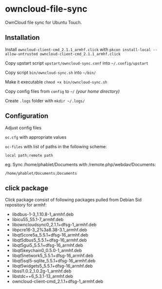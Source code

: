 # owncloud-file-sync
OwnCloud file sync for Ubuntu Touch.

## Installation
Install `owncloud-client-cmd_2.1.1_armhf.click` with `pkcon install-local --allow-untrusted owncloud-client-cmd_2.1.1_armhf.click`
 
Copy upstart script `upstart/owncloud-sync.conf` into `~/.config/upstart`

Copy script `bin/owncloud-sync.sh` into `~/bin/`

Make it executable `chmod +x bin/owncloud-sync.sh`

Copy config files from `config` to `~/` *(your home directory)*

Create `.logs` folder with `mkdir ~/.logs/`

## Configuration
Adjust config files 

`oc.cfg` with appropriate values



`oc-files` with list of paths in the following scheme:


`local path;remote path`

eg. Sync /home/phablet/Documents with /remote.php/webdav/Documents:

`/home/phablet/Documents;Documents`

## click package

Click package consist of following packages pulled from Debian Sid repository for armhf:
- libdbus-1-3_1.10.8-1_armhf.deb
- libicu55_55.1-7_armhf.deb
- libowncloudsync0_2.1.1+dfsg-1_armhf.deb
- libpcre16-3_2%3a8.38-3.1_armhf.deb
- libqt5core5a_5.5.1+dfsg-16_armhf.deb
- libqt5dbus5_5.5.1+dfsg-16_armhf.deb
- libqt5gui5_5.5.1+dfsg-16_armhf.deb
- libqt5keychain0_0.5.0-1_armhf.deb
- libqt5network5_5.5.1+dfsg-16_armhf.deb
- libqt5sql5-sqlite_5.5.1+dfsg-16_armhf.deb
- libqt5widgets5_5.5.1+dfsg-16_armhf.deb
- libssl1.0.2_1.0.2g-1_armhf.deb
- libstdc++6_5.3.1-13_armhf.deb
- owncloud-client-cmd_2.1.1+dfsg-1_armhf.deb
